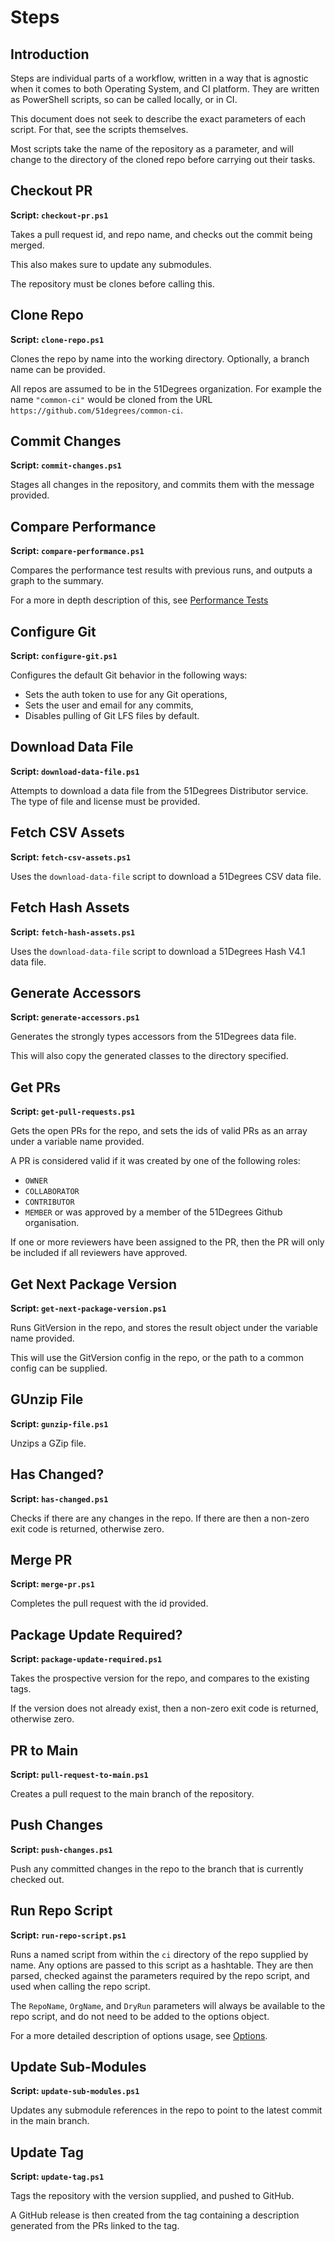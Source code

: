 # Steps

## Introduction

Steps are individual parts of a workflow, written in a way that is agnostic when it comes to both Operating System, and CI platform.
They are written as PowerShell scripts, so can be called locally, or in CI.

This document does not seek to describe the exact parameters of each script. For that, see the scripts themselves.

Most scripts take the name of the repository as a parameter, and will change to the directory of the cloned repo before carrying out their tasks.

## Checkout PR
**Script: `checkout-pr.ps1`**

Takes a pull request id, and repo name, and checks out the commit being merged.

This also makes sure to update any submodules.

The repository must be clones before calling this.

## Clone Repo
**Script: `clone-repo.ps1`**

Clones the repo by name into the working directory. Optionally, a branch name can be provided.

All repos are assumed to be in the 51Degrees organization. For example the name `"common-ci"` would be cloned from the URL `https://github.com/51degrees/common-ci`.

## Commit Changes
**Script: `commit-changes.ps1`**

Stages all changes in the repository, and commits them with the message provided.

## Compare Performance
**Script: `compare-performance.ps1`**

Compares the performance test results with previous runs, and outputs a graph to the summary.

For a more in depth description of this, see [Performance Tests](/DESIGN.md#performance-tests)

## Configure Git
**Script: `configure-git.ps1`**

Configures the default Git behavior in the following ways:
- Sets the auth token to use for any Git operations,
- Sets the user and email for any commits,
- Disables pulling of Git LFS files by default.

## Download Data File
**Script: `download-data-file.ps1`**

Attempts to download a data file from the 51Degrees Distributor service. The type of file and license must be provided.

## Fetch CSV Assets
**Script: `fetch-csv-assets.ps1`**

Uses the `download-data-file` script to download a 51Degrees CSV data file.

## Fetch Hash Assets
**Script: `fetch-hash-assets.ps1`**

Uses the `download-data-file` script to download a 51Degrees Hash V4.1 data file.

## Generate Accessors
**Script: `generate-accessors.ps1`**

Generates the strongly types accessors from the 51Degrees data file.

This will also copy the generated classes to the directory specified.

## Get PRs
**Script: `get-pull-requests.ps1`**

Gets the open PRs for the repo, and sets the ids of valid PRs as an array under a variable name provided.

A PR is considered valid if it was created by one of the following roles:
- `OWNER`
- `COLLABORATOR`
- `CONTRIBUTOR`
- `MEMBER`
or was approved by a member of the 51Degrees Github organisation.

If one or more reviewers have been assigned to the PR, then the PR will only
be included if all reviewers have approved.

## Get Next Package Version
**Script: `get-next-package-version.ps1`**

Runs GitVersion in the repo, and stores the result object under the variable name provided.

This will use the GitVersion config in the repo, or the path to a common config can be supplied.

## GUnzip File
**Script: `gunzip-file.ps1`**

Unzips a GZip file.

## Has Changed?
**Script: `has-changed.ps1`**

Checks if there are any changes in the repo. If there are then a non-zero exit code is returned, otherwise zero.

## Merge PR
**Script: `merge-pr.ps1`**

Completes the pull request with the id provided.

## Package Update Required?
**Script: `package-update-required.ps1`**

Takes the prospective version for the repo, and compares to the existing tags.

If the version does not already exist, then a non-zero exit code is returned, otherwise zero.

## PR to Main
**Script: `pull-request-to-main.ps1`**

Creates a pull request to the main branch of the repository.

## Push Changes
**Script: `push-changes.ps1`**

Push any committed changes in the repo to the branch that is currently checked out.

## Run Repo Script
**Script: `run-repo-script.ps1`**

Runs a named script from within the `ci` directory of the repo supplied by name.
Any options are passed to this script as a hashtable. They are then parsed, checked against the parameters
required by the repo script, and used when calling the repo script.

The `RepoName`, `OrgName`, and `DryRun` parameters will always be available to the repo script, and do not need to be added to the options object.

For a more detailed description of options usage, see [Options](/DESIGN.md#build-options).

## Update Sub-Modules
**Script: `update-sub-modules.ps1`**

Updates any submodule references in the repo to point to the latest commit in the main branch.

## Update Tag
**Script: `update-tag.ps1`**

Tags the repository with the version supplied, and pushed to GitHub.

A GitHub release is then created from the tag containing a description generated from the PRs linked to the tag.
